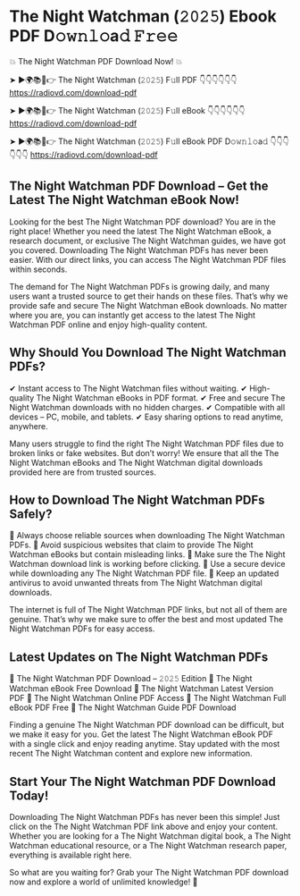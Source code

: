 # The Night Watchman (𝟸𝟶𝟸𝟻) Ebook PDF D𝚘𝚠𝚗𝚕𝚘a𝚍 𝙵𝚛𝚎𝚎

💥 The Night Watchman PDF Download Now! 💥

➤ ►🌍📚📱👉 The Night Watchman (𝟸𝟶𝟸𝟻) F𝚞ll PDF 👇👇👇👇👇👇
https://radiovd.com/download-pdf

➤ ►🌍📚📱👉 The Night Watchman (𝟸𝟶𝟸𝟻) F𝚞ll eBook 👇👇👇👇👇👇
https://radiovd.com/download-pdf

➤ ►🌍📚📱👉 The Night Watchman (𝟸𝟶𝟸𝟻) F𝚞ll eBook PDF D𝚘𝚠𝚗𝚕𝚘a𝚍 👇👇👇👇👇👇
https://radiovd.com/download-pdf

## The Night Watchman PDF Download – Get the Latest The Night Watchman eBook Now!

Looking for the best The Night Watchman PDF download? You are in the right place! Whether you need the latest The Night Watchman eBook, a research document, or exclusive The Night Watchman guides, we have got you covered. Downloading The Night Watchman PDFs has never been easier. With our direct links, you can access The Night Watchman PDF files within seconds.

The demand for The Night Watchman PDFs is growing daily, and many users want a trusted source to get their hands on these files. That’s why we provide safe and secure The Night Watchman eBook downloads. No matter where you are, you can instantly get access to the latest The Night Watchman PDF online and enjoy high-quality content.

## Why Should You Download The Night Watchman PDFs?

✔ Instant access to The Night Watchman files without waiting.
✔ High-quality The Night Watchman eBooks in PDF format.
✔ Free and secure The Night Watchman downloads with no hidden charges.
✔ Compatible with all devices – PC, mobile, and tablets.
✔ Easy sharing options to read anytime, anywhere.

Many users struggle to find the right The Night Watchman PDF files due to broken links or fake websites. But don’t worry! We ensure that all the The Night Watchman eBooks and The Night Watchman digital downloads provided here are from trusted sources.

## How to Download The Night Watchman PDFs Safely?

📌 Always choose reliable sources when downloading The Night Watchman PDFs.
📌 Avoid suspicious websites that claim to provide The Night Watchman eBooks but contain misleading links.
📌 Make sure the The Night Watchman download link is working before clicking.
📌 Use a secure device while downloading any The Night Watchman PDF file.
📌 Keep an updated antivirus to avoid unwanted threats from The Night Watchman digital downloads.

The internet is full of The Night Watchman PDF links, but not all of them are genuine. That’s why we make sure to offer the best and most updated The Night Watchman PDFs for easy access.

## Latest Updates on The Night Watchman PDFs

🔹 The Night Watchman PDF Download – 𝟸𝟶𝟸𝟻 Edition
🔹 The Night Watchman eBook Free Download
🔹 The Night Watchman Latest Version PDF
🔹 The Night Watchman Online PDF Access
🔹 The Night Watchman Full eBook PDF Free
🔹 The Night Watchman Guide PDF Download

Finding a genuine The Night Watchman PDF download can be difficult, but we make it easy for you. Get the latest The Night Watchman eBook PDF with a single click and enjoy reading anytime. Stay updated with the most recent The Night Watchman content and explore new information.

## Start Your The Night Watchman PDF Download Today!

Downloading The Night Watchman PDFs has never been this simple! Just click on the The Night Watchman PDF link above and enjoy your content. Whether you are looking for a The Night Watchman digital book, a The Night Watchman educational resource, or a The Night Watchman research paper, everything is available right here.

So what are you waiting for? Grab your The Night Watchman PDF download now and explore a world of unlimited knowledge! 🚀